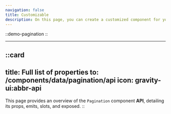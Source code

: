 ```yaml
---
navigation: false
title: Customizable
description: On this page, you can create a customized component for your Vue applications by adjusting its properties to suit your needs. It provides a live preview of the component’s code and behavior, allowing you to design dynamic and user-friendly interfaces effortlessly.
---
```

::demo-pagination
::

---

::card
---
title: Full list of properties
to: /components/data/pagination/api
icon: gravity-ui:abbr-api
---
This page provides an overview of the `Pagination` component **API**, detailing its props, emits, slots, and exposed.
::